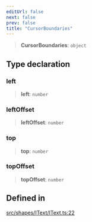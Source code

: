 ```yaml
---
editUrl: false
next: false
prev: false
title: "CursorBoundaries"
---
```


> **CursorBoundaries**: `object`

## Type declaration

### left

> **left**: `number`

### leftOffset

> **leftOffset**: `number`

### top

> **top**: `number`

### topOffset

> **topOffset**: `number`

## Defined in

[src/shapes/IText/IText.ts:22](https://github.com/fabricjs/fabric.js/blob/8748628df7e9de00ba77413bfc3ad9e9fe9d4f30/src/shapes/IText/IText.ts#L22)
